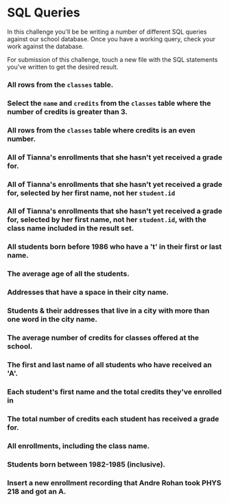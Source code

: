 # SQL Queries

In this challenge you'll be be writing a number of different SQL queries against our school database. Once you have a working query, check your work against the database.

For submission of this challenge, touch a new file with the SQL statements you've written to get the desired result.


### All rows from the `classes` table.

### Select the `name` and `credits` from the `classes` table where the number of credits is greater than 3.

### All rows from the `classes` table where credits is an even number.

### All of Tianna's enrollments that she hasn't yet received a grade for.

### All of Tianna's enrollments that she hasn't yet received a grade for, selected by her first name, not her `student.id`

### All of Tianna's enrollments that she hasn't yet received a grade for, selected by her first name, not her `student.id`, with the class name included in the result set.

### All students born before 1986 who have a 't' in their first or last name.

### The average age of all the students.

### Addresses that have a space in their city name.

### Students & their addresses that live in a city with more than one word in the city name.

### The average number of credits for classes offered at the school.

### The first and last name of all students who have received an 'A'.

### Each student's first name and the total credits they've enrolled in

### The total number of credits each student has received a grade for.

### All enrollments, including the class name.

### Students born between 1982-1985 (inclusive).

### Insert a new enrollment recording that Andre Rohan took PHYS 218 and got an A.

